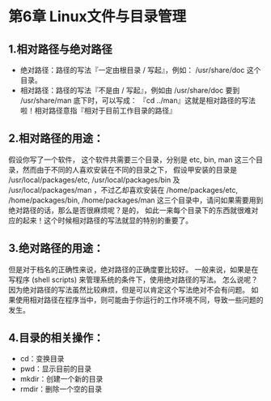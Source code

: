 # 第6章 Linux文件与目录管理



## 1.相对路径与绝对路径

- 绝对路径：路径的写法『一定由根目录 / 写起』，例如： /usr/share/doc 这个目录。
- 相对路径：路径的写法『不是由 / 写起』，例如由 /usr/share/doc 要到 /usr/share/man 底下时，可以写成： 『cd ../man』这就是相对路径的写法啦！相对路径意指『相对于目前工作目录的路径』

## 2.相对路径的用途：

假设你写了一个软件， 这个软件共需要三个目录，分别是 etc, bin, man 这三个目录，然而由于不同的人喜欢安装在不同的目录之下， 假设甲安装的目录是 /usr/local/packages/etc, /usr/local/packages/bin 及 /usr/local/packages/man ，不过乙却喜欢安装在 /home/packages/etc, /home/packages/bin, /home/packages/man 这三个目录中，请问如果需要用到绝对路径的话，那么是否很麻烦呢？是的， 如此一来每个目录下的东西就很难对应的起来！这个时候相对路径的写法就显的特别的重要了。

## 3.绝对路径的用途：

但是对于档名的正确性来说，绝对路径的正确度要比较好。 一般来说，如果是在写程序 (shell scripts) 来管理系统的条件下，使用绝对路径的写法。 怎么说呢？因为绝对路径的写法虽然比较麻烦，但是可以肯定这个写法绝对不会有问题。 如果使用相对路径在程序当中，则可能由于你运行的工作环境不同，导致一些问题的发生。

## 4.目录的相关操作：

- cd：变换目录
- pwd：显示目前的目录
- mkdir：创建一个新的目录
- rmdir：删除一个空的目录